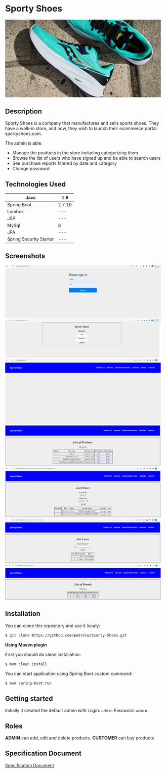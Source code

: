 



<!-- ABOUT THE PROJECT -->
# Sporty Shoes


![Product Logo](Screenshots/logo.jpg)

## Description

Sporty Shoes is a company that manufactures and sells sports shoes. They have a walk-in store, and now, they wish to launch their ecommerce portal sportyshoes.com.

The admin is able:
* Manage the products in the store including categorizing them
* Browse the list of users who have signed up and be able to search users
* See purchase reports filtered by date and category
* Change password

## Technologies Used

| Java | 1.8 |
| ------ | ------- |
| Spring Boot | 2.7.10 |
| Lombok  | --- |
| JSP | --- |
| MySql | 8 |
| JPA | --- |
| Spring Security Starter | --- | 

## Screenshots
![Sign In](screenshots/sign_in.png)
![Register](screenshots/register.png)
![Index](screenshots/index_admin_logged_in.png)
![Product Listing](screenshots/product_listing.png)
![List Orders](screenshots/list_orders.png)
![List Users](screenshots/search_signedup_users.png)
![List Users](screenshots/Brand_Listing.png)

## Installation

You can clone this repository and use it localy:
```sh
$ git clone https://github.com/pedrole/Sporty-Shoes.git
```

**Using Maven plugin**

First you should do clean installation:
```sh
$ mvn clean install
```
You can start application using Spring Boot custom command:
```sh
$ mvn spring-boot:run
```

## Getting started

Initially it created the default admin with Login: ```admin``` Password: ```admin```.

## Roles
**ADMIN** can add, edit and delete products.
**CUSTOMER** can buy products

## Specification Document

[Specification Document](./Specification_Document.pdf)













